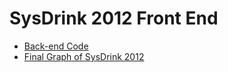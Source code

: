 # SysDrink 2012 Front End

* [Back-end Code](https://github.com/jlintz/sysdrink-graphite-webapp)
* [Final Graph of SysDrink 2012](http://bit.ly/N3x5lW)
